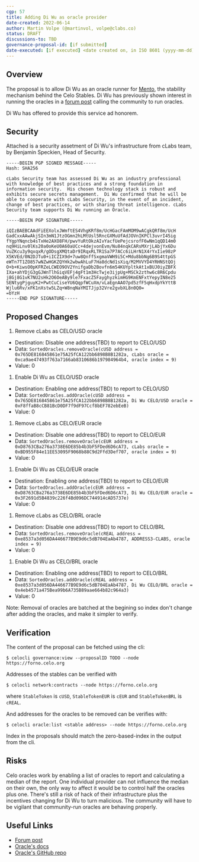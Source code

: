 ```yaml
---
cgp: 57
title: Adding Di Wu as oracle provider
date-created: 2022-06-14
author: Martin Volpe (@martinvol, volpe@clabs.co)
status: DRAFT
discussions-to: TBD
governance-proposal-id: [if submitted]
date-executed: [if executed] <date created on, in ISO 8601 (yyyy-mm-dd) format>
---
```

## Overview

The proposal is to allow Di Wu as an oracle runner for [Mento](https://docs.celo.org/celo-codebase/protocol/stability/doto#what-is-mento), the stability mechanism behind the Celo Stables. Di Wu has previously shown interest in running the oracles in a [forum post](https://forum.celo.org/t/decentralized-oracles/3610/2) calling the community to run oracles.

Di Wu has offered to provide this service ad honorem.

## Security

Attached is a security assetment of Di Wu's infrastructure from cLabs team, by Benjamin Speckien, Head of Security.

```
-----BEGIN PGP SIGNED MESSAGE-----
Hash: SHA256

cLabs Security team has assessed Di Wu as an industry professional with knowledge of best practices and a strong foundation in information security.  His chosen technology stack is robust and exhibits secure secrets management.  Di Wu confirmed that he will be able to cooperate with cLabs Security, in the event of an incident, change of best practices, or with sharing threat intelligence. cLabs Security team supports Di Wu running an Oracle.

-----BEGIN PGP SIGNATURE-----

iQIzBAEBCAAdFiEEXolxJWmftES4VhgKRf8m/UcHGacFAmMOM9wACgkQRf8m/UcH
GadCxxAAwAkjSIn3mN1JtzOGmn2hLMtUsl5RncGXMuUfAdJOVnIKPCl3uvrI45ig
fYgpYNqncb4sTxHe2AXO8FH/pwvYuRtOkzAIvYacfUePejcsrofF6wNm1qQD14m0
nq9HiLnv0lKs20a0oKeU0A60aUCc+4dejvonEvm/Nu84nqkCARsMXrjLAbjYx6Du
VuZKcu3y9qxqxR/gODsgXMQtaDr9IRqxRLTR1Sa7P7ACc6iLHrN1X4rYxIie98zP
X5KVEd/0N2DJTu0+iICZIX9d+7uw8QnffSxgmaVWH9i5C+Mdu8bbNg6B9S4ttpGS
eWTn7T1ZO857wNZwHGKZQYHk2wbwAhLuF7Ha8dcNd1sXiq/M2MVVYD4YRHNStQOj
O+b+KiwsO0pKFRZeLCWEO9OV2YnifgaDb2Bovfn6m54KUYpltkAt1xBUJ0iyZBFX
IXa+ahYDjG3gGJWnTlhGiqVEFj4gFt1m3HcTwje3ijpUg+MSCk2zthw6c8R6Cpdu
j8Gj8G1vK7NU2sHk2O6OeABy9le7FxacZ5FayghyzkimHG9KmENFxtYepyIN8e25
SENtygPjguyK2+PwtCuCiseYU6QqpfWCuXm/vLaEgnAAO7pd5zfF5qHxdpYkYttB
Wjlu6Rv/xFK1nXstw5LZq+W8nqNaYMITJjp32Vre2gvbXL8n0Q0=
=bYzH
-----END PGP SIGNATURE-----
```

## Proposed Changes

1. Remove cLabs as CELO/USD oracle
  - Destination: Disable one address(TBD) to report to CELO/USD
  - Data: `SortedOracles.removeOracle(cUSD address = 0x765DE816845861e75A25fCA122bb6898B8B1282a, cLabs oracle = 0xca9ae47493f763a7166ab8310686b197984964b4, oracle index = 9)`
  - Value: 0
1. Enable Di Wu as CELO/USD oracle
  - Destination: Enabling one address(TBD) to report to CELO/USD
  - Data: `SortedOracles.addOracle(cUSD address = 0x765DE816845861e75A25fCA122bb6898B8B1282a, Di Wu CELO/USD oracle = 0xF8ffaB8cCB81BcD0DF7f9dF97Ccf8bEF782ebEeB)`
  - Value: 0
1. Remove cLabs as CELO/EUR oracle
  - Destination: Disable one address(TBD) to report to CELO/EUR
  - Data: `SortedOracles.removeOracle(cEUR address = 0xD8763CBa276a3738E6DE85b4b3bF5FDed6D6cA73, cLabs oracle = 0xBD955F84e11EE53095F9068b88C9d2Ffd3Def707, oracle index = 9)`
  - Value: 0
1. Enable Di Wu as CELO/EUR oracle
  - Destination: Enabling one address(TBD) to report to CELO/EUR
  - Data: `SortedOracles.addOracle(cEUR address = 0xD8763CBa276a3738E6DE85b4b3bF5FDed6D6cA73, Di Wu CELO/EUR oracle = 0x3F2691d5B4839c226f4Bd096DC744914cAD5737e)`
  - Value: 0
1. Remove cLabs as CELO/BRL oracle
  - Destination: Disable one address(TBD) to report to CELO/BRL
  - Data: `SortedOracles.removeOracle(cREAL address = 0xe8537a3d056DA446677B9E9d6c5dB704EaAb4787, ADDRESS3-CLABS, oracle index = 9)`
  - Value: 0
1. Enable Di Wu as CELO/BRL oracle
  - Destination: Enabling one address(TBD) to report to CELO/BRL
  - Data: `SortedOracles.addOracle(cREAL address = 0xe8537a3d056DA446677B9E9d6c5dB704EaAb4787, Di Wu CELO/BRL oracle = 0x4eb4571a475Bea99b6A735B89aae664b82c964a3)`
  - Value: 0

Note: Removal of oracles are batched at the begining so index don't change after adding the oracles, and make it simpler to verify.
## Verification

The content of the proposal can be fetched using the cli:

`$ celocli governance:view --proposalID TODO --node https://forno.celo.org`

Addresses of the stables can be verified with

`$ celocli network:contracts --node https://forno.celo.org`

where `StableToken` is `cUSD`, `StableTokenEUR` is `cEUR` and `StableTokenBRL` is `cREAL`.

And addresses for the oracles to be removed can be verifies with:

`$ celocli oracle:list <stable address> --node https://forno.celo.org`

Index in the proposals should match the zero-based-index in the output from the cli.

## Risks

Celo oracles work by enabling a list of oracles to report and calculating a median of the report. One individual provider can not influence the median on their own, the only way to affect it would be to control half the oracles plus one.
There's still a risk of hack of their infrastructure plus the incentives changing for Di Wu to turn malicious. The community will have to be vigilant that community-run oracles are behaving properly.

## Useful Links
- [Forum post](https://forum.celo.org/t/decentralized-oracles/3610/2)
- [Oracle's docs](https://docs.celo.org/celo-codebase/protocol/stability/oracles)
- [Oracle's GitHub repo](https://github.com/celo-org/celo-oracle)

